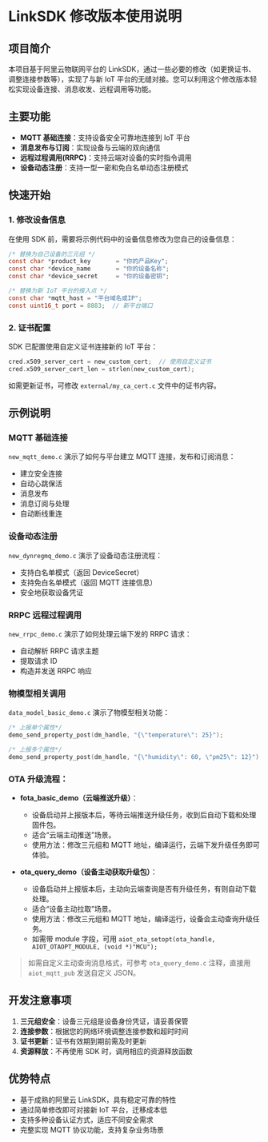 # LinkSDK 修改版本使用说明

## 项目简介

本项目基于阿里云物联网平台的 LinkSDK，通过一些必要的修改（如更换证书、调整连接参数等），实现了与新 IoT 平台的无缝对接。您可以利用这个修改版本轻松实现设备连接、消息收发、远程调用等功能。

## 主要功能

- **MQTT 基础连接**：支持设备安全可靠地连接到 IoT 平台
- **消息发布与订阅**：实现设备与云端的双向通信
- **远程过程调用(RRPC)**：支持云端对设备的实时指令调用
- **设备动态注册**：支持一型一密和免白名单动态注册模式

## 快速开始

### 1. 修改设备信息

在使用 SDK 前，需要将示例代码中的设备信息修改为您自己的设备信息：

```c
/* 替换为自己设备的三元组 */
const char *product_key       = "你的产品Key";
const char *device_name       = "你的设备名称";
const char *device_secret     = "你的设备密钥";

/* 替换为新 IoT 平台的接入点 */
const char *mqtt_host = "平台域名或IP";
const uint16_t port = 8883;  // 新平台端口
```

### 2. 证书配置

SDK 已配置使用自定义证书连接新的 IoT 平台：

```c
cred.x509_server_cert = new_custom_cert;  // 使用自定义证书
cred.x509_server_cert_len = strlen(new_custom_cert);
```

如需更新证书，可修改 `external/my_ca_cert.c` 文件中的证书内容。

## 示例说明

### MQTT 基础连接

`new_mqtt_demo.c` 演示了如何与平台建立 MQTT 连接，发布和订阅消息：

- 建立安全连接
- 自动心跳保活
- 消息发布
- 消息订阅与处理
- 自动断线重连

### 设备动态注册

`new_dynregmq_demo.c` 演示了设备动态注册流程：

- 支持白名单模式（返回 DeviceSecret）
- 支持免白名单模式（返回 MQTT 连接信息）
- 安全地获取设备凭证

### RRPC 远程过程调用

`new_rrpc_demo.c` 演示了如何处理云端下发的 RRPC 请求：

- 自动解析 RRPC 请求主题
- 提取请求 ID
- 构造并发送 RRPC 响应

### 物模型相关调用

`data_model_basic_demo.c` 演示了物模型相关功能：

```c
/* 上报单个属性*/
demo_send_property_post(dm_handle, "{\"temperature\": 25}");

/* 上报多个属性*/
demo_send_property_post(dm_handle, "{\"humidity\": 60, \"pm25\": 12}");
```

### OTA 升级流程：

- **fota_basic_demo（云端推送升级）**：

  - 设备启动并上报版本后，等待云端推送升级任务，收到后自动下载和处理固件包。
  - 适合“云端主动推送”场景。
  - 使用方法：修改三元组和 MQTT 地址，编译运行，云端下发升级任务即可体验。

- **ota_query_demo（设备主动获取升级包）**：
  - 设备启动并上报版本后，主动向云端查询是否有升级任务，有则自动下载处理。
  - 适合“设备主动拉取”场景。
  - 使用方法：修改三元组和 MQTT 地址，编译运行，设备会主动查询升级任务。
  - 如需带 module 字段，可用 `aiot_ota_setopt(ota_handle, AIOT_OTAOPT_MODULE, (void *)"MCU");`

> 如需自定义主动查询消息格式，可参考 `ota_query_demo.c` 注释，直接用 `aiot_mqtt_pub` 发送自定义 JSON。

## 开发注意事项

1. **三元组安全**：设备三元组是设备身份凭证，请妥善保管
2. **连接参数**：根据您的网络环境调整连接参数和超时时间
3. **证书更新**：证书有效期到期前需及时更新
4. **资源释放**：不再使用 SDK 时，调用相应的资源释放函数

## 优势特点

- 基于成熟的阿里云 LinkSDK，具有稳定可靠的特性
- 通过简单修改即可对接新 IoT 平台，迁移成本低
- 支持多种设备认证方式，适应不同安全需求
- 完整实现 MQTT 协议功能，支持复杂业务场景
